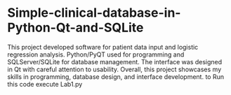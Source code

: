 # Simple-clinical-database-in-Python-Qt-and-SQLite
This project developed software for patient data input and logistic regression analysis.
Python/PyQT used for programming and SQLServer/SQLite for database management. 
The interface was designed in Qt with careful attention to usability. 
Overall, this project showcases my skills in programming, database design, and interface development.
to Run this code execute Lab1.py
